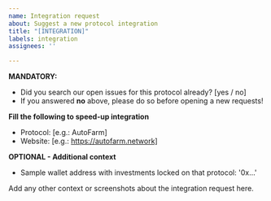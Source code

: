 ```yaml
---
name: Integration request
about: Suggest a new protocol integration
title: "[INTEGRATION]"
labels: integration
assignees: ''

---
```


**MANDATORY:**
 - Did you search our open issues for this protocol already? [yes / no]
 - If you answered **no** above, please do so before opening a new requests!

**Fill the following to speed-up integration**
 - Protocol: [e.g.: AutoFarm]
 - Website: [e.g.: https://autofarm.network]

**OPTIONAL - Additional context**
 - Sample wallet address with investments locked on that protocol: '0x...'

Add any other context or screenshots about the integration request here.

